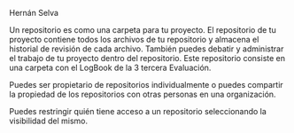 Hernán Selva


Un repositorio es como una carpeta para tu proyecto. El repositorio de tu proyecto contiene todos 
los archivos de tu repositorio y almacena el historial de revisión de cada archivo. 
También puedes debatir y administrar el trabajo de tu proyecto dentro del repositorio.
Este repositorio consiste en una carpeta con el LogBook de la 3	 tercera Evaluación.

Puedes ser propietario de repositorios individualmente o puedes compartir la propiedad de los 
repositorios con otras personas en una organización.

Puedes restringir quién tiene acceso a un repositorio seleccionando la visibilidad del mismo. 
